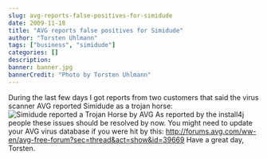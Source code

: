 ```yaml
---
slug: avg-reports-false-positives-for-simidude
date: 2009-11-18
title: "AVG reports false positives for Simidude"
author: "Torsten Uhlmann"
tags: ["business", "simidude"]
categories: []
description:
banner: banner.jpg
bannerCredit: "Photo by Torsten Uhlmann"
---
```


During the last few days I got reports from two customers that said the virus scanner AVG reported Simidude as a trojan horse: ![Simidude reported a Trojan Horse by AVG](http://www.agynamix.de/wp-content/uploads/2009/11/simidude-trojan-avg-300x166.jpg "Simidude reported a Trojan Horse by AVG") As reported by the install4j people these issues should be resolved by now. You might need to update your AVG virus database if you were hit by this: http://forums.avg.com/ww-en/avg-free-forum?sec=thread&act=show&id=39669 Have a great day, Torsten.
